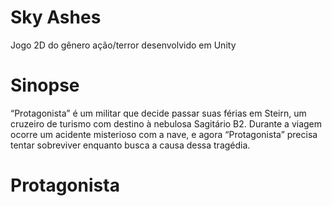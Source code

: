# Sky Ashes

Jogo 2D do gênero ação/terror desenvolvido em Unity

# Sinopse

“Protagonista” é um militar que decide passar suas férias em Steirn, um cruzeiro de turismo com destino à nebulosa Sagitário B2. Durante a viagem ocorre um acidente misterioso com a nave, e agora “Protagonista” precisa tentar sobreviver enquanto busca a causa dessa tragédia.

# Protagonista
